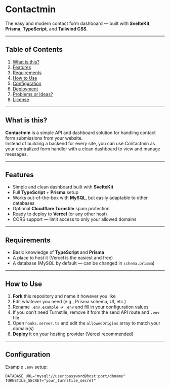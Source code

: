 # Contactmin

The easy and modern contact form dashboard — built with **SvelteKit**, **Prisma**, **TypeScript**, and **Tailwind CSS**.

---

## Table of Contents
1. [What is this?](#what-is-this)
2. [Features](#features)
3. [Requirements](#requirements)
4. [How to Use](#how-to-use)
5. [Configuration](#configuration)
6. [Deployment](#deployment)
7. [Problems or Ideas?](#problems-or-ideas)
8. [License](#license)

---

## What is this?

**Contactmin** is a simple API and dashboard solution for handling contact form submissions from your website.  
Instead of building a backend for every site, you can use Contactmin as your centralized form handler with a clean dashboard to view and manage messages.

---

## Features

- Simple and clean dashboard built with **SvelteKit**
- Full **TypeScript** + **Prisma** setup
- Works out-of-the-box with **MySQL**, but easily adaptable to other databases
- Optional **Cloudflare Turnstile** spam protection
- Ready to deploy to **Vercel** (or any other host)
- CORS support — limit access to only your allowed domains

---

## Requirements

- Basic knowledge of **TypeScript** and **Prisma**
- A place to host it (Vercel is the easiest and free)
- A database (MySQL by default — can be changed in `schema.prisma`)

---

## How to Use

1. **Fork** this repository and name it however you like  
2. Edit whatever you need (e.g., Prisma schema, UI, etc.)
3. Rename `.env.example` → `.env` and fill in your configuration values
4. If you don’t need Turnstile, remove it from the send API route and `.env` file
5. Open `hooks.server.ts` and edit the `allowedOrigins` array to match your domain(s)
6. **Deploy** it on your hosting provider (Vercel recommended)

---

## Configuration

Example `.env` setup:

```env
DATABASE_URL="mysql://user:password@host:port/dbname"
TURNSTILE_SECRET="your_turnstile_secret"

